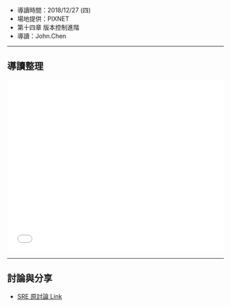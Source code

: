 
* 導讀時間：2018/12/27 (四)
* 場地提供：PIXNET
* 第十四章 版本控制進階
* 導讀：John.Chen


---
## 導讀整理

<embed src="/pdf/CD/CD_CH14.pdf" type="application/pdf" width="100%" height="400px" />


---
## 討論與分享

* [SRE 原討論 Link](https://www.facebook.com/groups/sre.taiwan/permalink/1206900909475811/)